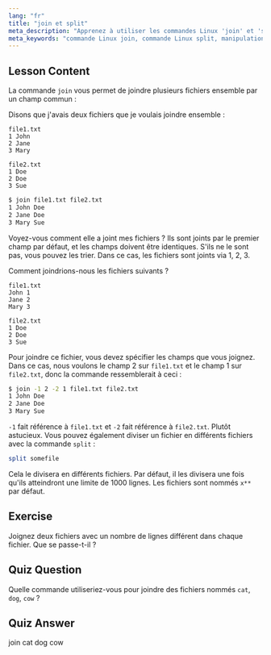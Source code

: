 ```yaml
---
lang: "fr"
title: "join et split"
meta_description: "Apprenez à utiliser les commandes Linux 'join' et 'split' pour la manipulation de fichiers. Comprenez comment combiner des fichiers par des champs communs et diviser efficacement de gros fichiers. Obtenez des exemples pratiques et des conseils."
meta_keywords: "commande Linux join, commande Linux split, manipulation de fichiers, tutoriel Linux, ligne de commande, Linux pour débutants, guide Linux"
---
```


## Lesson Content

La commande `join` vous permet de joindre plusieurs fichiers ensemble par un champ commun :

Disons que j'avais deux fichiers que je voulais joindre ensemble :

```plaintext
file1.txt
1 John
2 Jane
3 Mary

file2.txt
1 Doe
2 Doe
3 Sue
```

```bash
$ join file1.txt file2.txt
1 John Doe
2 Jane Doe
3 Mary Sue
```

Voyez-vous comment elle a joint mes fichiers ? Ils sont joints par le premier champ par défaut, et les champs doivent être identiques. S'ils ne le sont pas, vous pouvez les trier. Dans ce cas, les fichiers sont joints via 1, 2, 3.

Comment joindrions-nous les fichiers suivants ?

```plaintext
file1.txt
John 1
Jane 2
Mary 3

file2.txt
1 Doe
2 Doe
3 Sue
```

Pour joindre ce fichier, vous devez spécifier les champs que vous joignez. Dans ce cas, nous voulons le champ 2 sur `file1.txt` et le champ 1 sur `file2.txt`, donc la commande ressemblerait à ceci :

```bash
$ join -1 2 -2 1 file1.txt file2.txt
1 John Doe
2 Jane Doe
3 Mary Sue
```

`-1` fait référence à `file1.txt` et `-2` fait référence à `file2.txt`. Plutôt astucieux. Vous pouvez également diviser un fichier en différents fichiers avec la commande `split` :

```bash
split somefile
```

Cela le divisera en différents fichiers. Par défaut, il les divisera une fois qu'ils atteindront une limite de 1000 lignes. Les fichiers sont nommés `x**` par défaut.

## Exercise

Joignez deux fichiers avec un nombre de lignes différent dans chaque fichier. Que se passe-t-il ?

## Quiz Question

Quelle commande utiliseriez-vous pour joindre des fichiers nommés `cat`, `dog`, `cow` ?

## Quiz Answer

join cat dog cow
